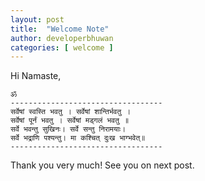 ```yaml
---
layout: post
title:  "Welcome Note"
author: developerbhuwan
categories: [ welcome ]
---
```


Hi Namaste,

```
ॐ
----------------------------------
सर्वेषां स्वस्ति भवतु । सर्वेषां शान्तिर्भवतु ।
सर्वेषां पूर्नं भवतु । सर्वेषां मड्गलं भवतु ॥
सर्वे भवन्तु सुखिनः। सर्वे सन्तु निरामयाः।
सर्वे भद्राणि पश्यन्तु। मा कश्चित् दुःख भाग्भवेत्॥
----------------------------------
```
Thank you very much! See you on next post.